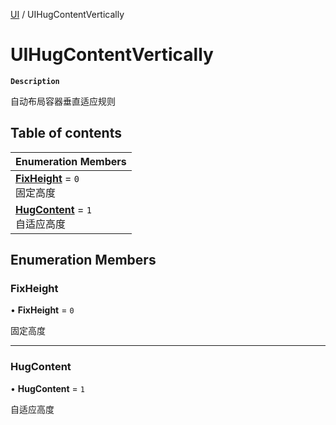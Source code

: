 [UI](../modules/UI.UI.md) / UIHugContentVertically

# UIHugContentVertically <Badge type="tip" text="Enumeration" /> 

**`Description`**

自动布局容器垂直适应规则

## Table of contents

| Enumeration Members |
| :-----|
| **[FixHeight](UI.UIHugContentVertically.md#fixheight)** = ``0`` <br> 固定高度|
| **[HugContent](UI.UIHugContentVertically.md#hugcontent)** = ``1`` <br> 自适应高度|

## Enumeration Members

### FixHeight  

• **FixHeight** = ``0``

固定高度

___

### HugContent  

• **HugContent** = ``1``

自适应高度
